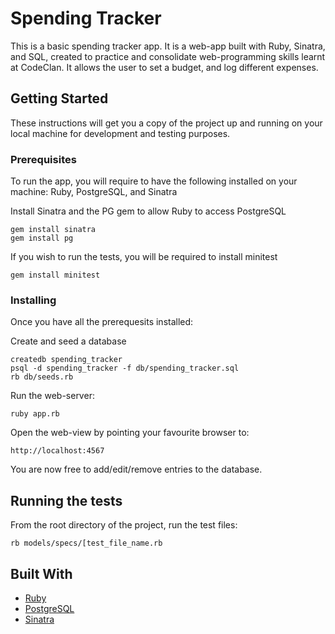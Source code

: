 # Spending Tracker

This is a basic spending tracker app. It is a web-app built with Ruby, Sinatra, and SQL, created to practice and consolidate web-programming skills learnt at CodeClan.
It allows the user to set a budget, and log different expenses.

## Getting Started

These instructions will get you a copy of the project up and running on your local machine for development and testing purposes. 

### Prerequisites

To run the app, you will require to have the following installed on your machine: Ruby, PostgreSQL, and Sinatra

Install Sinatra and the PG gem to allow Ruby to access PostgreSQL
```
gem install sinatra
gem install pg
```
If you wish to run the tests, you will be required to install minitest
```
gem install minitest
```

### Installing

Once you have all the prerequesits installed:

Create and seed a database

```
createdb spending_tracker
psql -d spending_tracker -f db/spending_tracker.sql
rb db/seeds.rb
```

Run the web-server:

```
ruby app.rb
```

Open the web-view by pointing your favourite browser to:

```
http://localhost:4567
```

You are now free to add/edit/remove entries to the database.

## Running the tests

From the root directory of the project, run the test files:
```
rb models/specs/[test_file_name.rb
```

## Built With

* [Ruby](https://www.ruby-lang.org)
* [PostgreSQL](https://www.postgresql.org)
* [Sinatra](http://sinatrarb.com)

